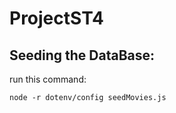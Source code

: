 # ProjectST4

## Seeding the DataBase:
run this command:  
```
node -r dotenv/config seedMovies.js
```
